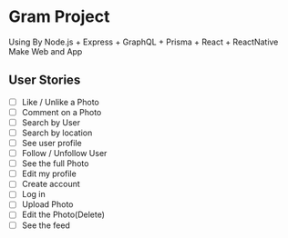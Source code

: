 # Gram Project

Using By Node.js + Express + GraphQL + Prisma + React + ReactNative Make Web and App

## User Stories

- [ ] Like / Unlike a Photo
- [ ] Comment on a Photo
- [ ] Search by User
- [ ] Search by location
- [ ] See user profile
- [ ] Follow / Unfollow User
- [ ] See the full Photo
- [ ] Edit my profile
- [ ] Create account
- [ ] Log in
- [ ] Upload Photo
- [ ] Edit the Photo(Delete)
- [ ] See the feed